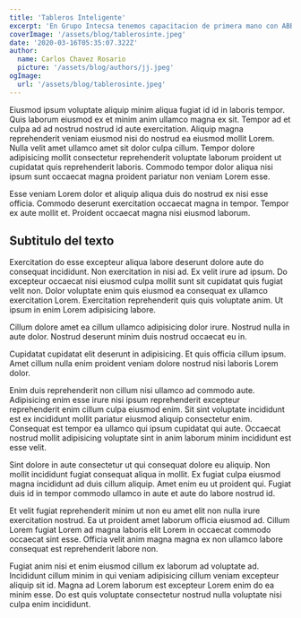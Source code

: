 ```yaml
---
title: 'Tableros Inteligente'
excerpt: 'En Grupo Intecsa tenemos capacitacion de primera mano con ABB en la integracion...'
coverImage: '/assets/blog/tablerosinte.jpeg'
date: '2020-03-16T05:35:07.322Z'
author:
  name: Carlos Chavez Rosario
  picture: '/assets/blog/authors/jj.jpeg'
ogImage:
  url: '/assets/blog/tablerosinte.jpeg'
---
```


Eiusmod ipsum voluptate aliquip minim aliqua fugiat id id in laboris tempor. Quis laborum eiusmod ex et minim anim ullamco magna ex sit. Tempor ad et culpa ad ad nostrud nostrud id aute exercitation. Aliquip magna reprehenderit veniam eiusmod nisi do nostrud ea eiusmod mollit Lorem. Nulla velit amet ullamco amet sit dolor culpa cillum. Tempor dolore adipisicing mollit consectetur reprehenderit voluptate laborum proident ut cupidatat quis reprehenderit laboris. Commodo tempor dolor aliqua nisi ipsum sunt occaecat magna proident pariatur non veniam Lorem esse.

Esse veniam Lorem dolor et aliquip aliqua duis do nostrud ex nisi esse officia. Commodo deserunt exercitation occaecat magna in tempor. Tempor ex aute mollit et. Proident occaecat magna nisi eiusmod laborum.

## Subtitulo del texto

Exercitation do esse excepteur aliqua labore deserunt dolore aute do consequat incididunt. Non exercitation in nisi ad. Ex velit irure ad ipsum. Do excepteur occaecat nisi eiusmod culpa mollit sunt sit cupidatat quis fugiat velit non. Dolor voluptate enim quis eiusmod ea consequat ex ullamco exercitation Lorem. Exercitation reprehenderit quis quis voluptate anim. Ut ipsum in enim Lorem adipisicing labore.

Cillum dolore amet ea cillum ullamco adipisicing dolor irure. Nostrud nulla in aute dolor. Nostrud deserunt minim duis nostrud occaecat eu in.

Cupidatat cupidatat elit deserunt in adipisicing. Et quis officia cillum ipsum. Amet cillum nulla enim proident veniam dolore nostrud nisi laboris Lorem dolor.

Enim duis reprehenderit non cillum nisi ullamco ad commodo aute. Adipisicing enim esse irure nisi ipsum reprehenderit excepteur reprehenderit enim cillum culpa eiusmod enim. Sit sint voluptate incididunt est ex incididunt mollit pariatur eiusmod aliquip consectetur enim. Consequat est tempor ea ullamco qui ipsum cupidatat qui aute. Occaecat nostrud mollit adipisicing voluptate sint in anim laborum minim incididunt est esse velit.

Sint dolore in aute consectetur ut qui consequat dolore eu aliquip. Non mollit incididunt fugiat consequat aliqua in mollit. Ex fugiat culpa eiusmod magna incididunt ad duis cillum aliquip. Amet enim eu ut proident qui. Fugiat duis id in tempor commodo ullamco in aute et aute do labore nostrud id.

Et velit fugiat reprehenderit minim ut non eu amet elit non nulla irure exercitation nostrud. Ea ut proident amet laborum officia eiusmod ad. Cillum Lorem fugiat Lorem ad magna laboris elit Lorem in occaecat commodo occaecat sint esse. Officia velit anim magna magna ex non ullamco labore consequat est reprehenderit labore non.

Fugiat anim nisi et enim eiusmod cillum ex laborum ad voluptate ad. Incididunt cillum minim in qui veniam adipisicing cillum veniam excepteur aliquip sit id. Magna ad Lorem laborum est excepteur Lorem enim do ea minim esse. Do est quis voluptate consectetur nostrud nulla voluptate nisi culpa enim incididunt.